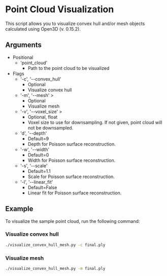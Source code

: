 # Point Cloud Visualization

This script allows you to visualize convex hull and/or mesh objects calculated using Open3D (v. 0.15.2). 

## Arguments

- Positional 
  - 'point_cloud'
    - Path to the point cloud to be visualized
- Flags 
  - '-c', '--convex_hull'
    - Optional
    - Visualize convex hull
  - '-m', '--mesh' > 
    - Optional
    - Visualize mesh
  - '-v', '--voxel_size' > 
    - Optional, float
    - Voxel size to use for downsampling. If not given, point cloud will not be downsampled. 
  - 'd', '--depth'
    - Default=9
    - Depth for Poisson surface reconstruction.
  - '-w', '--width'
    - Default=0
    - Width for Poisson surface reconstruction.
  - '-s', '--scale'
    - Default=1.1
    - Scale for Poisson surface reconstruction.
  - '-l', '--linear_fit'
    - Default=False
    - Linear fit for Poisson surface reconstruction.
    
## Example 

To visualize the sample point cloud, run the following command: 

### Visualize convex hull

```bash
./visualize_convex_hull_mesh.py -c final.ply
```

### Visualize mesh 

```bash 
./visualize_convex_hull_mesh.py -m final.ply
```